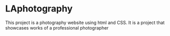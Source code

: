 # LAphotography
This project is a photography website using html and CSS. It is a project that showcases works of a professional photographer 
